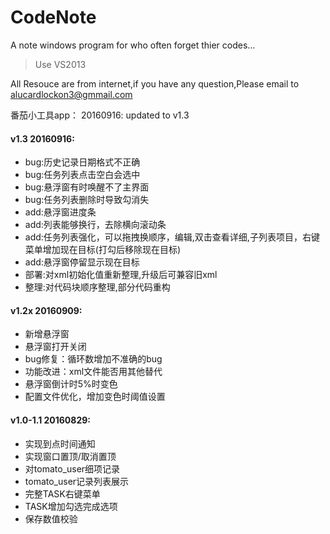 # CodeNote
A note windows program for who often forget thier codes...
> Use VS2013

All Resouce are from internet,if you have any question,Please email to alucardlockon3@gmmail.com  

番茄小工具app： 
20160916: updated to v1.3

#### v1.3 20160916:
* bug:历史记录日期格式不正确
* bug:任务列表点击空白会选中
* bug:悬浮窗有时唤醒不了主界面
* bug:任务列表删除时导致勾消失
* add:悬浮窗进度条
* add:列表能够换行，去除横向滚动条
* add:任务列表强化，可以拖拽换顺序，编辑,双击查看详细,子列表项目，右键菜单增加现在目标(打勾后移除现在目标)
* add:悬浮窗停留显示现在目标
* 部署:对xml初始化值重新整理,升级后可兼容旧xml
* 整理:对代码块顺序整理,部分代码重构

#### v1.2x 20160909:  
* 新增悬浮窗
* 悬浮窗打开关闭
* bug修复：循环数增加不准确的bug
* 功能改进：xml文件能否用其他替代
* 悬浮窗倒计时5%时变色
* 配置文件优化，增加变色时阈值设置

#### v1.0-1.1 20160829:  
* 实现到点时间通知 
* 实现窗口置顶/取消置顶
* 对tomato_user细项记录   
* tomato_user记录列表展示 
* 完整TASK右键菜单  
* TASK增加勾选完成选项  
* 保存数值校验  




